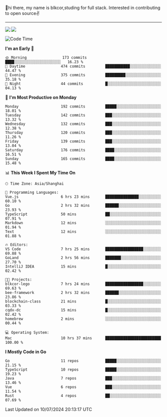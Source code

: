 👋hi there, my name is blkcor,studing for full stack.
Interested in contributing to open source✌️

<hr/>

![](https://github-readme-stats.vercel.app/api?username=blkcor)
<a href="https://github.com/blkcor/github-readme-stats">
    <img align="left" src="https://github-readme-stats.vercel.app/api/top-langs/?username=blkcor&hide=jupyter%20notebook,shaderlab,tex,c%23&langs_count=9" />
</a>


<!--START_SECTION:waka-->
![Code Time](http://img.shields.io/badge/Code%20Time-1%2C156%20hrs%2022%20mins-blue)

**I'm an Early 🐤** 

```text
🌞 Morning                173 commits         ████░░░░░░░░░░░░░░░░░░░░░   16.23 % 
🌆 Daytime                474 commits         ███████████░░░░░░░░░░░░░░   44.47 % 
🌃 Evening                375 commits         █████████░░░░░░░░░░░░░░░░   35.18 % 
🌙 Night                  44 commits          █░░░░░░░░░░░░░░░░░░░░░░░░   04.13 % 
```
📅 **I'm Most Productive on Monday** 

```text
Monday                   192 commits         █████░░░░░░░░░░░░░░░░░░░░   18.01 % 
Tuesday                  142 commits         ███░░░░░░░░░░░░░░░░░░░░░░   13.32 % 
Wednesday                132 commits         ███░░░░░░░░░░░░░░░░░░░░░░   12.38 % 
Thursday                 120 commits         ███░░░░░░░░░░░░░░░░░░░░░░   11.26 % 
Friday                   139 commits         ███░░░░░░░░░░░░░░░░░░░░░░   13.04 % 
Saturday                 176 commits         ████░░░░░░░░░░░░░░░░░░░░░   16.51 % 
Sunday                   165 commits         ████░░░░░░░░░░░░░░░░░░░░░   15.48 % 
```


📊 **This Week I Spent My Time On** 

```text
🕑︎ Time Zone: Asia/Shanghai

💬 Programming Languages: 
Vue.js                   6 hrs 23 mins       ███████████████░░░░░░░░░░   60.10 % 
Go                       2 hrs 32 mins       ██████░░░░░░░░░░░░░░░░░░░   23.93 % 
TypeScript               50 mins             ██░░░░░░░░░░░░░░░░░░░░░░░   07.91 % 
Markdown                 12 mins             ░░░░░░░░░░░░░░░░░░░░░░░░░   01.94 % 
Text                     12 mins             ░░░░░░░░░░░░░░░░░░░░░░░░░   01.88 % 

🔥 Editors: 
VS Code                  7 hrs 25 mins       █████████████████░░░░░░░░   69.88 % 
GoLand                   2 hrs 56 mins       ███████░░░░░░░░░░░░░░░░░░   27.70 % 
IntelliJ IDEA            15 mins             █░░░░░░░░░░░░░░░░░░░░░░░░   02.42 % 

🐱‍💻 Projects: 
blkcor-lego              7 hrs 24 mins       █████████████████░░░░░░░░   69.63 % 
bee-framework            2 hrs 32 mins       ██████░░░░░░░░░░░░░░░░░░░   23.86 % 
blockchain-class         21 mins             █░░░░░░░░░░░░░░░░░░░░░░░░   03.33 % 
cqdx-dc                  15 mins             █░░░░░░░░░░░░░░░░░░░░░░░░   02.42 % 
homebrew                 2 mins              ░░░░░░░░░░░░░░░░░░░░░░░░░   00.44 % 

💻 Operating System: 
Mac                      10 hrs 37 mins      █████████████████████████   100.00 % 
```

**I Mostly Code in Go** 

```text
Go                       11 repos            █████░░░░░░░░░░░░░░░░░░░░   21.15 % 
TypeScript               10 repos            █████░░░░░░░░░░░░░░░░░░░░   19.23 % 
Java                     7 repos             ███░░░░░░░░░░░░░░░░░░░░░░   13.46 % 
Vue                      6 repos             ███░░░░░░░░░░░░░░░░░░░░░░   11.54 % 
Rust                     4 repos             ██░░░░░░░░░░░░░░░░░░░░░░░   07.69 % 
```




 Last Updated on 10/07/2024 20:13:17 UTC
<!--END_SECTION:waka-->


